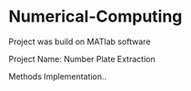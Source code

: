 # Numerical-Computing
Project was build on MATlab software


Project Name: Number Plate Extraction

Methods Implementation..
